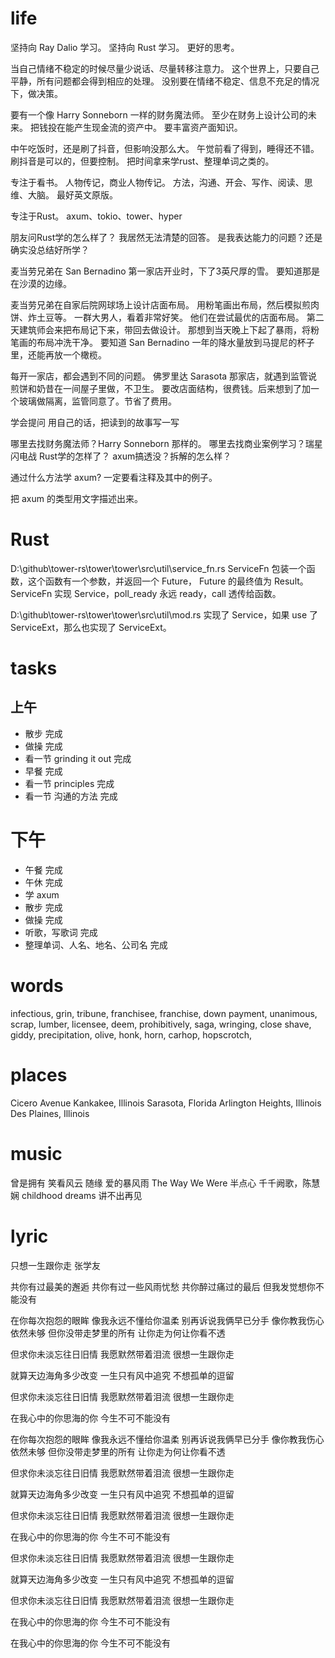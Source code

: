 # life

坚持向 Ray Dalio 学习。
坚持向 Rust 学习。
更好的思考。

当自己情绪不稳定的时候尽量少说话、尽量转移注意力。
这个世界上，只要自己平静，所有问题都会得到相应的处理。
没别要在情绪不稳定、信息不充足的情况下，做决策。

要有一个像 Harry Sonneborn 一样的财务魔法师。
至少在财务上设计公司的未来。
把钱投在能产生现金流的资产中。
要丰富资产面知识。

中午吃饭时，还是刷了抖音，但影响没那么大。
午觉前看了得到，睡得还不错。
刷抖音是可以的，但要控制。
把时间拿来学rust、整理单词之类的。

专注于看书。
人物传记，商业人物传记。
方法，沟通、开会、写作、阅读、思维、大脑。
最好英文原版。

专注于Rust。
axum、tokio、tower、hyper

朋友问Rust学的怎么样了？
我居然无法清楚的回答。
是我表达能力的问题？还是确实没总结好所学？

麦当劳兄弟在 San Bernadino 第一家店开业时，下了3英尺厚的雪。
要知道那是在沙漠的边缘。

麦当劳兄弟在自家后院网球场上设计店面布局。
用粉笔画出布局，然后模拟煎肉饼、炸土豆等。
一群大男人，看着非常好笑。
他们在尝试最优的店面布局。
第二天建筑师会来把布局记下来，带回去做设计。
那想到当天晚上下起了暴雨，将粉笔画的布局冲洗干净。
要知道 San Bernadino 一年的降水量放到马提尼的杯子里，还能再放一个橄榄。

每开一家店，都会遇到不同的问题。
佛罗里达 Sarasota 那家店，就遇到监管说煎饼和奶昔在一间屋子里做，不卫生。
要改店面结构，很费钱。后来想到了加一个玻璃做隔离，监管同意了。节省了费用。

学会提问
用自己的话，把读到的故事写一写

哪里去找财务魔法师？Harry Sonneborn 那样的。
哪里去找商业案例学习？瑞星闪电战
Rust学的怎样了？
axum搞透没？拆解的怎么样？

通过什么方法学 axum?
一定要看注释及其中的例子。

把 axum 的类型用文字描述出来。

# Rust

D:\github\tower-rs\tower\tower\src\util\service_fn.rs
ServiceFn 包装一个函数，这个函数有一个参数，并返回一个 Future，
Future 的最终值为 Result。
ServiceFn 实现 Service，poll_ready 永远 ready，call 透传给函数。

D:\github\tower-rs\tower\tower\src\util\mod.rs
实现了 Service，如果 use 了 ServiceExt，那么也实现了 ServiceExt。

# tasks

## 上午

* 散步 完成
* 做操 完成
* 看一节 grinding it out 完成
* 早餐 完成
* 看一节 principles 完成
* 看一节 沟通的方法 完成

# 下午

* 午餐 完成
* 午休 完成
* 学 axum
* 散步 完成
* 做操 完成
* 听歌，写歌词 完成
* 整理单词、人名、地名、公司名 完成

# words

infectious, grin, tribune, franchisee, franchise, down payment, unanimous, 
scrap, lumber, licensee, deem, prohibitively, saga, wringing, close shave,
giddy, precipitation, olive, honk, horn, carhop, hopscrotch, 

# places

Cicero Avenue
Kankakee, Illinois
Sarasota, Florida
Arlington Heights, Illinois
Des Plaines, Illinois

# music

曾是拥有
笑看风云
随缘
爱的暴风雨
The Way We Were
半点心
千千阙歌，陈慧娴
childhood dreams
讲不出再见

# lyric

只想一生跟你走
  张学友

共你有过最美的邂逅
共你有过一些风雨忧愁
共你醉过痛过的最后
但我发觉想你不能没有

在你每次抱怨的眼眸
像我永远不懂给你温柔
别再诉说我俩早已分手
像你教我伤心依然未够
但你没带走梦里的所有
让你走为何让你看不透

但求你未淡忘往日旧情
我愿默然带着泪流
很想一生跟你走

就算天边海角多少改变
一生只有风中追究
不想孤单的逗留

但求你未淡忘往日旧情
我愿默然带着泪流
很想一生跟你走

在我心中的你思海的你
今生不可不能没有

在你每次抱怨的眼眸
像我永远不懂给你温柔
别再诉说我俩早已分手
像你教我伤心依然未够
但你没带走梦里的所有
让你走为何让你看不透

但求你未淡忘往日旧情
我愿默然带着泪流
很想一生跟你走

就算天边海角多少改变
一生只有风中追究
不想孤单的逗留

但求你未淡忘往日旧情
我愿默然带着泪流
很想一生跟你走

在我心中的你思海的你
今生不可不能没有

但求你未淡忘往日旧情
我愿默然带着泪流
很想一生跟你走

就算天边海角多少改变
一生只有风中追究
不想孤单的逗留

但求你未淡忘往日旧情
我愿默然带着泪流
很想一生跟你走

在我心中的你思海的你
今生不可不能没有

在我心中的你思海的你
今生不可不能没有
